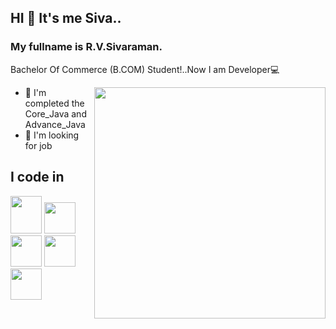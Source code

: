 ## HI 👋 It's me Siva.. 
### My fullname is  R.V.Sivaraman.

Bachelor Of Commerce (B.COM) Student!..Now I am Developer💻

<img align="right" width="370" hight="290" src="https://i.pinimg.com/originals/a5/35/60/a53560c8088900e266880f779dacced7.gif">

-  🌱 I'm completed the Core_Java and Advance_Java
-   🏢 I'm looking for job

## I code in
<img height="60" width="50" src="https://png2.cleanpng.com/sh/6e0ec0069fefc4b32ee48ebaac9643bd/L0KzQoW3UsE0N5Rrg5H9cnHxg8HokvVvfF5veehqLXzyd7E0ifNwdl5pfeJyY4Tsfri0ivF3aV51itHwcnHwfbr1h71taZ9sjdNwZT3kfrW0hPV3bZ07TdVrMXa8cYm5VvY6OV83TaIDN0W3QYKAUMc5OWE8SaYAM0S2PsH1h5==/transparent-java-logo-icon-depicting-java-programming-language-and-devel65cb1f9a826f91.2508754117078107145343.png">
<img height="50" width="50" src="">
<img height="50" width="50" src="">
<img height="50" width="50" src="">
<img height="50" width="50" src="">
